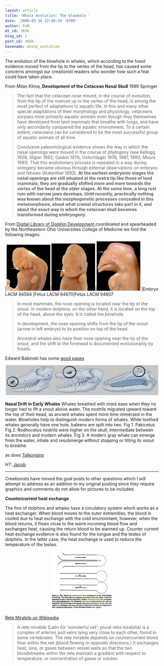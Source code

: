 ```yaml
---
layout: article
title: 'Whale evolution: The blowhole '
date: '2008-03-18 22:48:29 -0700'
author: PvM
mt_id: 3656
blog_id: 2
post_id: 3656
basename: whale_evolution
---
```

The evolution of the blowhole in whales, which according to the fossil evidence moved from the tip to the vertex of the head, has caused some concerns amongst our creationist readers who wonder how such a feat could have taken place.

From Milan Klima, **Development of the Cetacean Nasal Skull** 1999 Springer

> The fact that the cetacean nose moved, in the course of evolution, from the tip of the rostrum up to the vertex of the head, is among the most perfect of adaptations to aquatic life. In this and many other special adaptations of their morphology and physiology, cetaceans surpass most primarily aquatic animals even though they themselves have developed from land mammals that breathe with lungs, and have only secondarily conquered the aquatic environment. To a certain extent, cetaceans can be considered to be the most successful group of aquatic animals of all time.
> 
> Conclusive paleontological evidence shows the way in which the nasal openings were moved in the course of phylogeny (see Kellogg 1928; Slijper 1962; Gaskin 1976; Oelschlager 1978, 1987, 1990; Moore 1981). That this evolutionary process is repeated in a way during ontogeny became obvious through external observations on embryos and fetuses (Kukenthal 1893). **At the earliest embryonic stages the nasal openings are still situated at the rostra tip like those of land mammals; they are gradually shifted more and more towards the vertex of the head at the older stages. At the same time, a long rost rum with narrow jaws develops. Until recently, practically nothing was known about the morphogenetic processes concealed in this metamorphosis, about what cranial structures take part in it, and about the exact way in which the cetacean skull becomes transformed during embryogeny.**

From [Digital Library of Dolphin Development ](http://www.neoucom.edu/DLDD/interst/develop/blowhole/index.html) coordinated and spearheaded by the Northeastern Ohio Universities College of Medicine we find the following images:


|[<img src="/uploads/2008/94594llat3-thumb-143x150.jpg" alt="94594llat3.jpg" width="143" height="150" class="mt-image-none" />](http://pandasthumb.org/archives/94594llat3.html)|[<img src="/uploads/2008/94670vent-thumb-143x154.jpg" alt="94670vent.jpg" width="143" height="154" class="mt-image-none" />](http://pandasthumb.org/archives/94670vent.html)|[<img src="/uploads/2008/94607llt-thumb-143x161.jpg" alt="94607llt.jpg" width="143" height="161" class="mt-image-none" />](http://pandasthumb.org/archives/94607llt.html)
|Embryo LACM 94594 |Fetus LACM 94670|Fetus LACM 94607



> In most mammals, the nose opening is located near the tip of the snout. In modern dolphins, on the other hand, it is located on the top of the head, above the eyes. It is called the blowhole.
> 
> In development, the nose opening shifts from the tip of the snout (arrow in left embryo) to its position on top of the head.
> 
> Ancestral whales also have their nose opening near the tip of the snout, and the shift to the forehead is documented evolutionarily by fossils. 

Edward Babinski has some [good pages](http://www.edwardtbabinski.us/whales/evolution_of_whales/)

<img src="/uploads/2008/nasal_drift.gif" alt="nasal_drift.gif" width="500" height="98" style="text-align: center; display: block; margin: 0 auto 20px;" class="mt-image-center" />


**Nasal Drift in Early Whales**
Whales breathed with more ease when they no longer had to lift a snout above water. The nostrils migrated upward toward the top of their head, as ancient whales spent more time immersed in the water. Blowholes help to distinguish modern forms of whales. While toothed whales generally have one hole, baleens are split into two.
Fig 1. Pakicetus
Fig 2. Rodhocetus nostrils were higher on the skull, intermediate between its ancestors and modern whales.
Fig 3. A modern gray whale can emerge from the water, inhale and resubmerge without stopping or tilting its snout to breathe.

as does [Talkorigins](http://www.talkorigins.org/features/whales/)

HT: [Jacob](http://pandasthumb.org/archives/2008/03/transitional-fo.html#comment-146588)

*********

Creationists have moved the goal posts to other questions which I will attempt to address as an addition to my original posting since they require graphics and comments do not allow for pictures to be included.

**Countercurrent heat exchange**

The fins of dolphins and whales have a circulatory system which works as a heat exchanger. When blood moves to the outer extremities, the blood is cooled due to heat exchange with the cold environment, however, when the blood returns, it flows close to the warm incoming blood flow and exchanges heat, causing the return blood to be warmed up. Counter current heat exchange evidence is also found for the tongue and the testes of dolphins. In the latter case, the heat exchange is used to reduce the temperature of the testes. 

[<img src="/uploads/2008/countercurrent_fin-thumb-200x188.png" alt="countercurrent_fin.png" width="200" height="188" style="text-align: center; display: block; margin: 0 auto 20px;" class="mt-image-center" />](http://pandasthumb.org/countercurrent_fin.html)

[Rete Mirabile on Wikipedia](http://en.wikipedia.org/wiki/Rete_mirabile) 

> A rete mirabile (Latin for 'wonderful net'; plural retia mirabilia) is a complex of arteries and veins lying very close to each other, found in some vertebrates. The rete mirabile depends on countercurrent blood flow within the net (blood flowing in opposite directions.) It exchanges heat, ions, or gases between vessel walls so that the two bloodstreams within the rete maintain a gradient with respect to temperature, or concentration of gases or solutes.
